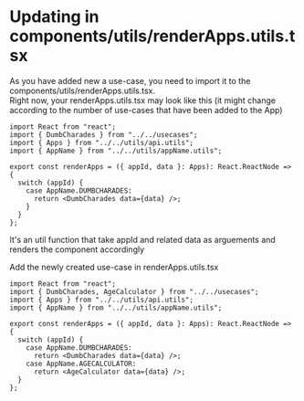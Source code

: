 # Updating in components/utils/renderApps.utils.tsx

As you have added new a use-case, you need to import it to the components/utils/renderApps.utils.tsx. \
Right now, your renderApps.utils.tsx may look like this (it might change according to the number of use-cases that have been added to the App)

```tsx
import React from "react";
import { DumbCharades } from "../../usecases";
import { Apps } from "../../utils/api.utils";
import { AppName } from "../../utils/appName.utils";

export const renderApps = ({ appId, data }: Apps): React.ReactNode => {
  switch (appId) {
    case AppName.DUMBCHARADES:
      return <DumbCharades data={data} />;
    }
  }
};

```

It's an util function that take appId and related data as arguements and renders the component accordingly

Add the newly created use-case in renderApps.utils.tsx&#x20;

```tsx
import React from "react";
import { DumbCharades, AgeCalculator } from "../../usecases";
import { Apps } from "../../utils/api.utils";
import { AppName } from "../../utils/appName.utils";

export const renderApps = ({ appId, data }: Apps): React.ReactNode => {
  switch (appId) {
    case AppName.DUMBCHARADES:
      return <DumbCharades data={data} />;
    case AppName.AGECALCULATOR:
      return <AgeCalculator data={data} />;
  }
};

```
